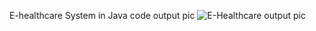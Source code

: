 E-healthcare System in Java code output pic
![E-Healthcare output pic](https://user-images.githubusercontent.com/101910638/159101143-766c11cc-bc5f-478e-868e-fc500aa458a0.png)
